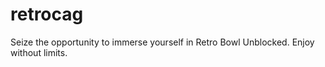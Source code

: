 # retrocag
Seize the opportunity to immerse yourself in Retro Bowl Unblocked. Enjoy without limits.
